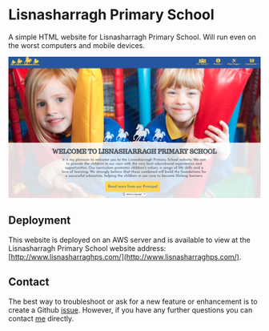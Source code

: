 # Lisnasharragh Primary School

A simple HTML website for Lisnasharragh Primary School. Will run even on the worst computers and mobile devices.

![alt text](assets/img/lps-homepage.png "Logo Title Text 1")

## Deployment

This website is deployed on an AWS server and is available to view at the Lisnasharragh Primary School website address: [http://www.lisnasharraghps.com/](http://www.lisnasharraghps.com/).

## Contact

The best way to troubleshoot or ask for a new feature or enhancement is to create a Github [issue](https://github.com/O1sims/LisnasharraghPS/issues). However, if you have any further questions you can contact [me](mailto:sims.owen@gmail.com) directly.

